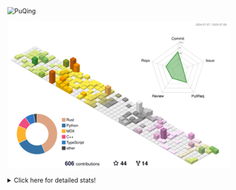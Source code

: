 ![PuQing](https://user-images.githubusercontent.com/27223114/171565019-9a56fae6-b08b-421f-99db-7e830da42371.png)

![](./profile-3d-contrib/profile-season-animate.svg)

<details>
<summary>Click here for detailed stats!</summary>

<!--START_SECTION:waka-->
![Lines of code](https://img.shields.io/badge/From%20Hello%20World%20I%27ve%20Written-1.9%20million%20lines%20of%20code-blue)

**🐱 My GitHub Data** 

> 📦 448.2 kB Used in GitHub's Storage 
 > 
> 🏆 250 Contributions in the Year 2025
 > 
> 🚫 Not Opted to Hire
 > 
> 📜 40 Public Repositories 
 > 
> 🔑 34 Private Repositories 
 > 
**I'm an Early 🐤** 

```text
🌞 Morning                789 commits         ██░░░░░░░░░░░░░░░░░░░░░░░   09.39 % 
🌆 Daytime                3613 commits        ███████████░░░░░░░░░░░░░░   42.99 % 
🌃 Evening                1919 commits        ██████░░░░░░░░░░░░░░░░░░░   22.83 % 
🌙 Night                  2083 commits        ██████░░░░░░░░░░░░░░░░░░░   24.79 % 
```


📊 **This Week I Spent My Time On** 

```text
💬 Programming Languages: 
Surfing                  13 hrs 31 mins      ███████░░░░░░░░░░░░░░░░░░   28.01 % 
Python                   12 hrs 42 mins      ███████░░░░░░░░░░░░░░░░░░   26.31 % 
Chat                     8 hrs               ████░░░░░░░░░░░░░░░░░░░░░   16.60 % 
Swift                    6 hrs 24 mins       ███░░░░░░░░░░░░░░░░░░░░░░   13.28 % 
Typst                    2 hrs 53 mins       ██░░░░░░░░░░░░░░░░░░░░░░░   06.00 % 

🔥 Editors: 
VS Code                  17 hrs 38 mins      █████████░░░░░░░░░░░░░░░░   36.51 % 
Arc                      13 hrs 31 mins      ███████░░░░░░░░░░░░░░░░░░   28.01 % 
WeChat                   7 hrs 5 mins        ████░░░░░░░░░░░░░░░░░░░░░   14.67 % 
Xcode                    6 hrs 38 mins       ███░░░░░░░░░░░░░░░░░░░░░░   13.74 % 
Ghostty                  56 mins             ░░░░░░░░░░░░░░░░░░░░░░░░░   01.96 % 

💻 Operating System: 
Mac                      33 hrs 34 mins      █████████████████░░░░░░░░   69.51 % 
Linux                    9 hrs 42 mins       █████░░░░░░░░░░░░░░░░░░░░   20.10 % 
WSL                      5 hrs 1 min         ███░░░░░░░░░░░░░░░░░░░░░░   10.39 % 
```


<!--END_SECTION:waka-->
</details>
